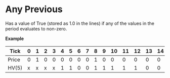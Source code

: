 # Any Previous

Has a value of True (stored as 1.0 in the lines) if any of the values in the period evaluates to non-zero.

__Example__

| Tick  | 0 | 1 | 2 | 3 | 4 | 5 | 6 | 7 | 8 | 9 | 10 | 11 | 12 | 13 | 14 |
|-------|---|---|---|---|---|---|---|---|---|---|----|----|----|----|----|
| Price | 0 | 1 | 0 | 0 | 0 | 0 | 0 | 0 | 1 | 0 | 0  | 0  | 0  | 0  | 0  |
| HV(5) | x | x | x | x | 1 | 1 | 0 | 0 | 1 | 1 | 1  | 1  | 1  | 0  | 0  |